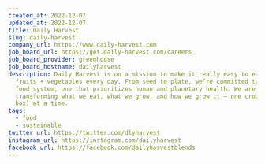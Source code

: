 ```yaml
---
created_at: 2022-12-07
updated_at: 2022-12-07
title: Daily Harvest
slug: daily-harvest
company_url: https://www.daily-harvest.com
job_board_url: https://get.daily-harvest.com/careers
job_board_provider: greenhouse
job_board_hostname: dailyharvest
description: Daily Harvest is on a mission to make it really easy to eat more
  fruits + vegetables every day. From seed to plate, we’re committed to a better
  food system, one that prioritizes human and planetary health. We are
  transforming what we eat, what we grow, and how we grow it — one crop (and
  box) at a time.
tags:
  - food
  - sustainable
twitter_url: https://twitter.com/dlyharvest
instagram_url: https://instagram.com/dailyharvest
facebook_url: https://facebook.com/dailyharvestblends
---
```

